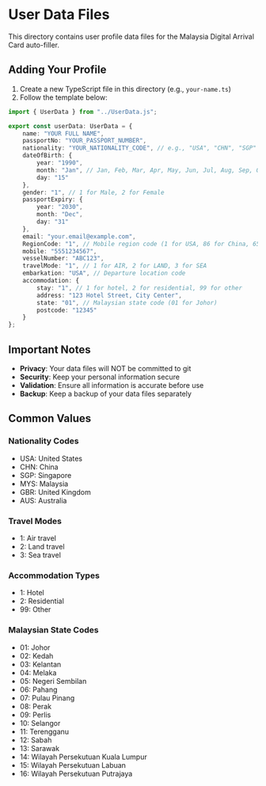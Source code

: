 # User Data Files

This directory contains user profile data files for the Malaysia Digital Arrival Card auto-filler.

## Adding Your Profile

1. Create a new TypeScript file in this directory (e.g., `your-name.ts`)
2. Follow the template below:

```typescript
import { UserData } from "../UserData.js";

export const userData: UserData = {
    name: "YOUR FULL NAME",
    passportNo: "YOUR_PASSPORT_NUMBER",
    nationality: "YOUR_NATIONALITY_CODE", // e.g., "USA", "CHN", "SGP"
    dateOfBirth: {
        year: "1990",
        month: "Jan", // Jan, Feb, Mar, Apr, May, Jun, Jul, Aug, Sep, Oct, Nov, Dec
        day: "15"
    },
    gender: "1", // 1 for Male, 2 for Female
    passportExpiry: {
        year: "2030",
        month: "Dec",
        day: "31"
    },
    email: "your.email@example.com",
    RegionCode: "1", // Mobile region code (1 for USA, 86 for China, 65 for Singapore)
    mobile: "5551234567",
    vesselNumber: "ABC123",
    travelMode: "1", // 1 for AIR, 2 for LAND, 3 for SEA
    embarkation: "USA", // Departure location code
    accommodation: {
        stay: "1", // 1 for hotel, 2 for residential, 99 for other
        address: "123 Hotel Street, City Center",
        state: "01", // Malaysian state code (01 for Johor)
        postcode: "12345"
    }
};
```

## Important Notes

- **Privacy**: Your data files will NOT be committed to git
- **Security**: Keep your personal information secure
- **Validation**: Ensure all information is accurate before use
- **Backup**: Keep a backup of your data files separately

## Common Values

### Nationality Codes
- USA: United States
- CHN: China
- SGP: Singapore
- MYS: Malaysia
- GBR: United Kingdom
- AUS: Australia

### Travel Modes
- 1: Air travel
- 2: Land travel
- 3: Sea travel

### Accommodation Types
- 1: Hotel
- 2: Residential
- 99: Other

### Malaysian State Codes
- 01: Johor
- 02: Kedah
- 03: Kelantan
- 04: Melaka
- 05: Negeri Sembilan
- 06: Pahang
- 07: Pulau Pinang
- 08: Perak
- 09: Perlis
- 10: Selangor
- 11: Terengganu
- 12: Sabah
- 13: Sarawak
- 14: Wilayah Persekutuan Kuala Lumpur
- 15: Wilayah Persekutuan Labuan
- 16: Wilayah Persekutuan Putrajaya 